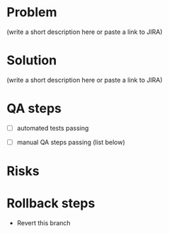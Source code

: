 # Problem
(write a short description here or paste a link to JIRA)


# Solution
(write a short description here or paste a link to JIRA)


# QA steps
 - [ ] automated tests passing
 - [ ] manual QA steps passing (list below)

 
# Risks


# Rollback steps
 - Revert this branch

